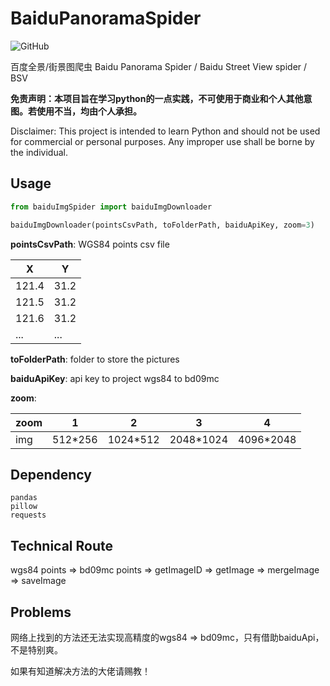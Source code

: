 # BaiduPanoramaSpider

![GitHub](https://img.shields.io/github/license/Zhen3r/BaiduPanoramaSpider)

百度全景/街景图爬虫 Baidu Panorama Spider / Baidu Street View spider / BSV

**免责声明：本项目旨在学习python的一点实践，不可使用于商业和个人其他意图。若使用不当，均由个人承担。**

Disclaimer: This project is intended to learn Python and should not be used for commercial or personal purposes. Any improper use shall be borne by the individual.

## Usage

```python
from baiduImgSpider import baiduImgDownloader

baiduImgDownloader(pointsCsvPath, toFolderPath, baiduApiKey, zoom=3)
```

**pointsCsvPath**: WGS84 points csv file

| X        | Y        |
| -------- | -------- |
| 121.4 | 31.2 |
| 121.5 | 31.2 |
| 121.6 | 31.2 |
| ...      | ...      |

**toFolderPath**: folder to store the pictures

**baiduApiKey**: api key to project wgs84 to bd09mc

**zoom**: 

|zoom| 1       | 2        | 3         | 4         |
| -  | ------- | -------- | --------- | --------- |
|img | 512*256 | 1024*512 | 2048*1024 | 4096*2048 |



## Dependency

```
pandas
pillow
requests
```



## Technical Route

wgs84 points => bd09mc points => getImageID => getImage => mergeImage => saveImage

## Problems

网络上找到的方法还无法实现高精度的wgs84 => bd09mc，只有借助baiduApi，不是特别爽。

如果有知道解决方法的大佬请赐教！


